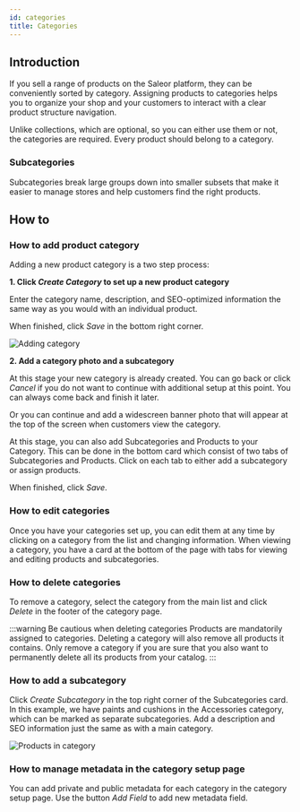 ```yaml
---
id: categories
title: Categories
---
```


## Introduction

If you sell a range of products on the Saleor platform, they can be conveniently sorted by category. Assigning products to categories helps you to organize your shop and your customers to interact with a clear product structure navigation.

Unlike collections, which are optional, so you can either use them or not, the categories are required. Every product should belong to a category.

### Subcategories

Subcategories break large groups down into smaller subsets that make it easier to manage stores and help customers find the right products.

## How to

### How to add product category

Adding a new product category is a two step process:

**1. Click _Create&nbsp;Category_ to set up a new product category**

Enter the category name, description, and SEO-optimized information the same way as you would with an individual product.

When finished, click _Save_ in the bottom right corner.

![Adding category](/assets/dashboard-catalog/catalog15.JPG)

**2. Add a category photo and a subcategory**

At this stage your new category is already created. You can go back or click _Cancel_ if you do not want to continue with additional setup at this point. You can always come back and finish it later.

Or you can continue and add a widescreen banner photo that will appear at the top of the screen when customers view the category.

At this stage, you can also add Subcategories and Products to your Category. This can be done in the bottom card which consist of two tabs of Subcategories and Products.
Click on each tab to either add a subcategory or assign products.

When finished, click _Save_.

### How to edit categories

Once you have your categories set up, you can edit them at any time by clicking on a category from the list and changing information. When viewing a category, you have a card at the bottom of the page with tabs for viewing and editing products and subcategories.

### How to delete categories

To remove a category, select the category from the main list and click _Delete_ in the footer of the category page.

:::warning Be cautious when deleting categories
Products are mandatorily assigned to categories. Deleting a category will also remove all products it contains. Only remove a category if you are sure that you also want to permanently delete all its products from your catalog.
:::

### How to add a subcategory

Click _Create&nbsp;Subcategory_ in the top right corner of the Subcategories card. In this example, we have paints and cushions in the Accessories category, which can be marked as separate subcategories. Add a description and SEO information just the same as with a main category.

![Products in category](/assets/dashboard-catalog/catalog16.png)

### How to manage metadata in the category setup page

You can add private and public metadata for each category in the category setup page. Use the button _Add Field_ to add new metadata field. 
